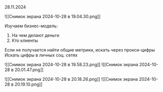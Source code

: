 28.11.2024

![[Снимок экрана 2024-10-28 в 19.04.30.png]]

Изучаем бизнес-модель:
1. На чем делают деньги
2. Кто клиенты

Если не получается найти общие метрики, искать через прокси-цифры
Искать цифры в личных соц. сетях

![[Снимок экрана 2024-10-28 в 19.58.23.png]]
![[Снимок экрана 2024-10-28 в 20.01.47.png]]

![[Снимок экрана 2024-10-28 в 20.18.26.png]]
![[Снимок экрана 2024-10-28 в 20.19.10.png]]